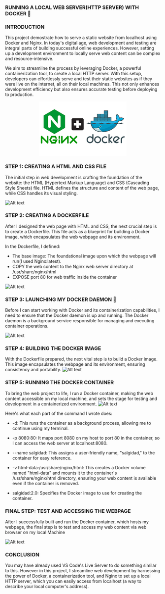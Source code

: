 ### RUNNING A LOCAL WEB SERVER(HTTP SERVER) WITH DOCKER  🐳

### INTRODUCTION

This project demostrate how to serve a static website from localhost using Docker and Nginx. In today's digital age, web development and testing are integral parts of building successful online experiences. However, setting up a development environment to locally serve web content can be complex and resource-intensive.

 We aim to streamline the process by leveraging Docker, a powerful containerization tool, to create a local HTTP server. With this setup, developers can effortlessly serve and test their static websites as if they were live on the internet, all on their local machines. This not only enhances development efficiency but also ensures accurate testing before deploying to production.

<img src="doccker + Nginx.png" alt="Docker and Nginx" style="display: block; margin: 0 auto; max-width: 2000px;">

 

### STEP 1: CREATING A HTML AND CSS FILE

The initial step in web development is crafting the foundation of the website: the HTML (Hypertext Markup Language) and CSS (Cascading Style Sheets) file. HTML defines the structure and content of the web page, while CSS handles its visual styling.

![Alt text](<IMAGES/Screenshot (34).png>)

### STEP 2: CREATING A DOCKERFILE
After I designed the web page with HTML and CSS, the next crucial step is to create a Dockerfile. This file acts as a blueprint for building a Docker image, which encapsulates the web webpage and its environment.

In the Dockerfile, I defined:

- The base image: The foundational image upon which the webpage will run(I used Nginx:latest).
- COPY the web content to the Nginx web server directory at /usr/share/nginx/html
- EXPOSE port 80 for web traffic inside the container
 
![Alt text](<IMAGES/Screenshot (35).png>)

### STEP 3: LAUNCHING MY DOCKER DAEMON 🐳

Before I can start working with Docker and its containerization capabilities, I need to ensure that the Docker daemon is up and running. The Docker daemon is a background service responsible for managing and executing container operations.

![Alt text](<IMAGES/Screenshot (37).png>)

### STEP 4: BUILDING THE DOCKER IMAGE

With the Dockerfile prepared, the next vital step is to build a Docker image. This image encapsulates the webpage and its environment, ensuring consistency and portability.
![Alt text](<IMAGES/Screenshot (38).png>)

### STEP 5: RUNNING THE DOCKER CONTAINER

To bring the web project to life, I run a Docker container,  making the web content accessible on my local machine, and sets the stage for testing and development in a containerized environment.
![Alt text](<IMAGES/Screenshot (42).png>)
 

Here's what each part of the command I wrote does:

- -d: This runs the container as a background process, allowing me to continue using my terminal.

- -p 8080:80: It maps port 8080 on my host to port 80 in the container, so I can access the web server at localhost:8080.

- --name salgidad: This assigns a user-friendly name, "salgidad," to the container for easy reference.

- -v html-data:/usr/share/nginx/html: This creates a Docker volume named "html-data" and mounts it to the container's /usr/share/nginx/html directory, ensuring your web content is available even if the container is removed.

- salgidad:2.0: Specifies the Docker image to use for creating the container.

### FINAL STEP: TEST AND ACCESSING THE WEBPAGE
 After I successfully built and run the Docker container, which hosts my webpage, the final step is to test and access my web content via web browser on my local Machine 

![Alt text](<IMAGES/Screenshot (43).png>)


### CONCLUSION
You may have already used VS Code's Live Server to do something similar to this. However in this project, I streamline web development by harnessing the power of Docker, a containerization tool, and Nginx to set up a local HTTP server, which you can easily access from localhost (a way to describe your local computer's address). 





